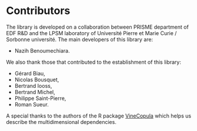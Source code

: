 # Contributors

The library is developed on a collaboration between PRISME department of EDF R&D and the LPSM laboratory of Université Pierre et Marie Curie / Sorbonne université. The main developers of this library are:

- Nazih Benoumechiara.

We also thank those that contributed to the establishment of this library:

- Gérard Biau,
- Nicolas Bousquet,
- Bertrand Iooss,
- Bertrand Michel,
- Philippe Saint-Pierre,
- Roman Sueur.

A special thanks to the authors of the R package [VineCopula](https://cran.r-project.org/web/packages/VineCopula/index.html) which helps us describe the multidimensional dependencies.
